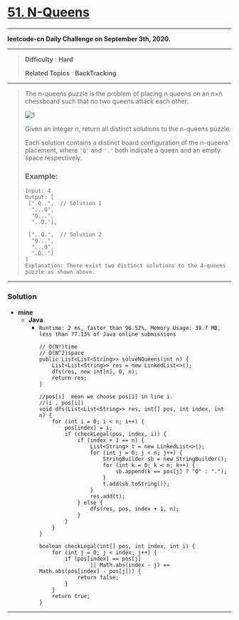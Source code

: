 # [51. N-Queens](https://leetcode.com/problems/n-queens/)

---

**leetcode-cn Daily Challenge on September 3th, 2020.**

---

> **Difficulty** : **Hard**
>
> **Related Topics** : **BackTracking**

---

> The n-queens puzzle is the problem of placing n queens on an n×n chessboard such that no two queens attack each other.
>
> ![1](https://assets.leetcode.com/uploads/2018/10/12/8-queens.png)
>
> Given an integer n, return all distinct solutions to the n-queens puzzle.
>
> Each solution contains a distinct board configuration of the n-queens' placement, where `'Q'` and `'.'` both indicate a queen and an empty space respectively.
>
> ### Example:
> ```
> Input: 4
> Output: [
>  [".Q..",  // Solution 1
>   "...Q",
>   "Q...",
>   "..Q."],
>
>  ["..Q.",  // Solution 2
>   "Q...",
>   "...Q",
>   ".Q.."]
> ]
> Explanation: There exist two distinct solutions to the 4-queens puzzle as shown above.
> ```

---


### Solution
* **mine**
  * **Java**
    * `Runtime: 2 ms, faster than 96.52%, Memory Usage: 39.7 MB, less than 77.13% of Java online submissions`
      ```
      // O(N!)time
      // O(N^2)space
      public List<List<String>> solveNQueens(int n) {
          List<List<String>> res = new LinkedList<>();
          dfs(res, new int[n], 0, n);
          return res;
      }

	  //pos[i]  mean we choose pos[i] in line i.
	  //(i , pos[i])
      void dfs(List<List<String>> res, int[] pos, int index, int n) {
          for (int i = 0; i < n; i++) {
              pos[index] = i;
              if (checkLegal(pos, index, i)) {
                  if (index + 1 == n) {
                      List<String> t = new LinkedList<>();
                      for (int j = 0; j < n; j++) {
                          StringBuilder sb = new StringBuilder();
                          for (int k = 0; k < n; k++) {
                              sb.append(k == pos[j] ? "Q" : ".");
                          }
                          t.add(sb.toString());
                      }
                      res.add(t);
                  } else {
                      dfs(res, pos, index + 1, n);
                  }
              }
          }
      }

      boolean checkLegal(int[] pos, int index, int i) {
          for (int j = 0; j < index; j++) {
              if (pos[index] == pos[j]
                      || Math.abs(index - j) == Math.abs(pos[index] - pos[j])) {
                  return false;
              }
          }
          return true;
      }
      ```

---
